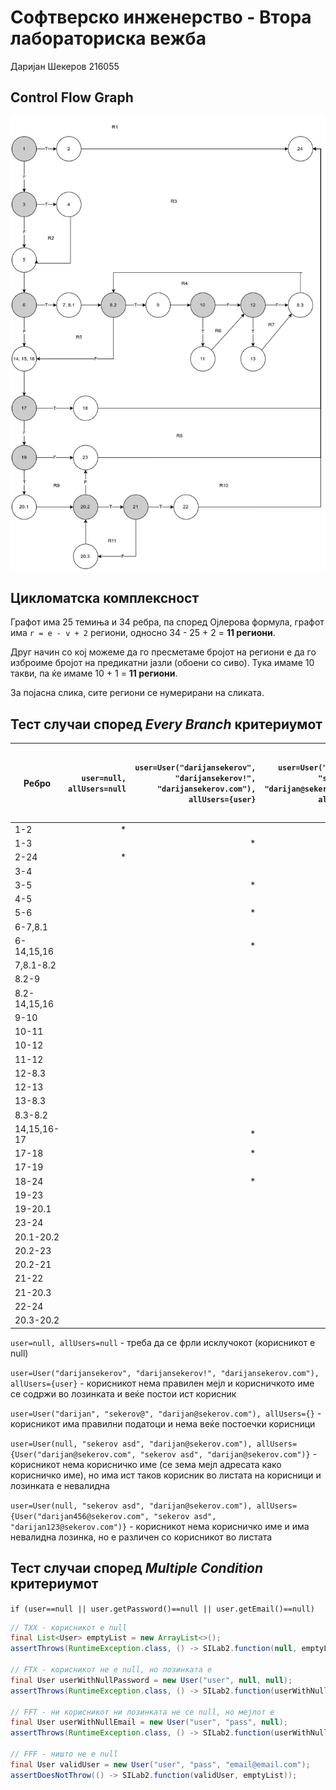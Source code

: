 Софтверско инженерство - Втора лабораториска вежба
===

Даријан Шекеров 216055

## Control Flow Graph

![cfg](./cfg.png "Control Flow Graph") 

## Цикломатска комплексност

Графот има 25 темиња и 34 ребра, па според Ојлерова формула, 
графот има `r = e - v + 2` региони, односно 34 - 25 + 2 = **11 региони**.

Друг начин со кој можеме да го пресметаме бројот на региони е 
да го изброиме бројот на предикатни јазли (обоени со сиво).
Тука имаме 10 такви, па ќе имаме 10 + 1 = **11 региони**.

За појасна слика, сите региони се нумерирани на сликата.

## Тест случаи според *Every Branch* критериумот

|Ребро|`user=null, allUsers=null`|`user=User("darijansekerov", "darijansekerov!", "darijansekerov.com"), allUsers={user}`|`user=User("darijan", "sekerov@", "darijan@sekerov.com"), allUsers={}`| `user=User(null, "sekerov asd", "darijan@sekerov.com"), allUsers={User("darijan@sekerov.com", "sekerov asd", "darijan@sekerov.com")}`|`user=User(null, "sekerov asd", "darijan@sekerov.com"), allUsers={User("darijan456@sekerov.com", "sekerov asd", "darijan123@sekerov.com")}`|
|---|-:|-:|-:|-:|-:|
|1-2|\*||
|1-3||\*|\*|\*|\*|
|2-24|\*||||||
|3-4||||\*|\*|
|3-5||\*|\*|||
|4-5||||\*|\*|
|5-6||\*|\*|\*|\*|
|6-7,8.1|||\*|\*|\*|
|6-14,15,16||\*||||
|7,8.1-8.2|||\*|\*|\*|
|8.2-9||||\*|\*|
|8.2-14,15,16|||\*|\*|\*|
|9-10||||\*|\*|
|10-11||||\*||
|10-12|||||\*|
|11-12||||\*||
|12-8.3|||||\*|
|12-13||||\*||
|13-8.3||||\*||
|8.3-8.2||||\*|\*|
|14,15,16-17||\*|\*|\*|\*|
|17-18||\*||||
|17-19|||\*|\*|\*|
|18-24||\*||||
|19-23||||\*|\*|
|19-20.1|||\*|||
|23-24||||\*|\*|
|20.1-20.2|||\*|||
|20.2-23|||\*|||
|20.2-21|||\*|||
|21-22|||\*|||
|21-20.3|||\*|||
|22-24|||\*|||
|20.3-20.2|||\*|||

`user=null, allUsers=null` - треба да се фрли исклучокот (корисникот е null)

`user=User("darijansekerov", "darijansekerov!", "darijansekerov.com"), allUsers={user}` - корисникот нема правилен мејл и корисничкото име се содржи во лозинката и веќе постои ист корисник

`user=User("darijan", "sekerov@", "darijan@sekerov.com"), allUsers={}` - корисникот има правилни податоци и нема веќе постоечки корисници

`user=User(null, "sekerov asd", "darijan@sekerov.com"), allUsers={User("darijan@sekerov.com", "sekerov asd", "darijan@sekerov.com")}` - корисникот нема корисничко име (се зема мејл адресата како корисничко име), но има ист таков корисник во листата на корисници и лозинката е невалидна

`user=User(null, "sekerov asd", "darijan@sekerov.com"), allUsers={User("darijan456@sekerov.com", "sekerov asd", "darijan123@sekerov.com")}` - корисникот нема корисничко име и има невалидна лозинка, но е различен со корисникот во листата

## Тест случаи според *Multiple Condition* критериумот

`if (user==null || user.getPassword()==null || user.getEmail()==null)`

```java
// TXX - корисникот е null
final List<User> emptyList = new ArrayList<>();
assertThrows(RuntimeException.class, () -> SILab2.function(null, emptyList));

// FTX - корисникот не е null, но лозинката е
final User userWithNullPassword = new User("user", null, null);
assertThrows(RuntimeException.class, () -> SILab2.function(userWithNullPassword, emptyList));

// FFT - ни корисникот ни лозинката не се null, но мејлот е
final User userWithNullEmail = new User("user", "pass", null);
assertThrows(RuntimeException.class, () -> SILab2.function(userWithNullEmail, emptyList));

// FFF - ништо не е null
final User validUser = new User("user", "pass", "email@email.com");
assertDoesNotThrow(() -> SILab2.function(validUser, emptyList));
```

